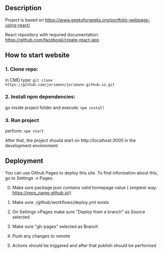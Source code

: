 ## Description

Project is based on https://www.geeksforgeeks.org/portfolio-webpage-using-react/

React repository with required documentation: https://github.com/facebook/create-react-app

## How to start website

### 1. Clone repo:

in CMD type: `git clone https://github.com/jorimann/jorimann.github.io.git`

### 2. Install npm dependencies:

go inside project folder and execute: `npm install`

### 3. Run project

perform: `npm start`

After that, the project should start on http://localhost:3000 in the development environment

## Deployment
You can use Github Pages to deploy this site. To find information about this, go to Settings -> Pages.

0. Make sure package.json contains valid homepage value ( simplest way: https://repo_name.github.io))
1. Make sure ./github/workflows/deploy.yml exists

2. On Settings->Pages make sure "Deploy from a branch" as Source selected
3. Make sure "gh-pages" selected as Branch
4. Push any changes to remote
5. Actions should be triggered and after that publish should be performed